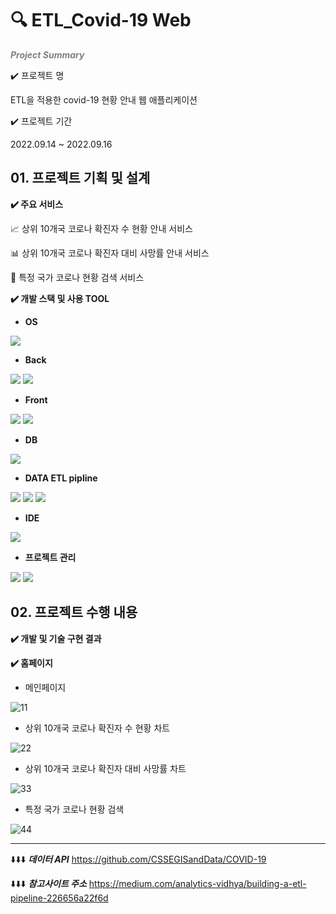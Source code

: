 # 🔍 ETL_Covid-19 Web

 <span style="color:gray">*__Project Summary__*</span>

✔️ 프로젝트 명

ETL을 적용한 covid-19 현황 안내 웹 애플리케이션

✔️ 프로젝트 기간

2022.09.14 ~ 2022.09.16


## 01. 프로젝트 기획 및 설계

**✔️ 주요 서비스**

  :chart_with_upwards_trend: 상위 10개국 코로나 확진자 수 현황 안내 서비스

  :bar_chart:  상위 10개국 코로나 확진자 대비 사망률 안내 서비스

  :mag_right:  특정 국가 코로나 현황 검색 서비스



**✔️ 개발 스택 및 사용 TOOL**

- **OS**

<img src="https://img.shields.io/badge/Windows-0078D6?style=flat&logo=Windows&logoColor=white">

- **Back**

<img src="https://img.shields.io/badge/Flask-000000?style=flat&logo=Flask&logoColor=white"> <img src="https://img.shields.io/badge/Python-3776AB?style=flat&logo=Python&logoColor=white">

- **Front**

<img src="https://img.shields.io/badge/JavaScript-F7DF1E?style=flat&logo=JavaScript&logoColor=white"> <img src="https://img.shields.io/badge/HTML-E34F26?style=flat&logo=HTML5&logoColor=white">

- **DB**

<img src="https://img.shields.io/badge/MySQL-4479A1?style=flat&logo=MySQL&logoColor=white"> 

- **DATA ETL pipline**

<img src="https://img.shields.io/badge/pandas-150458?style=flat&logo=pandas&logoColor=white"> <img src="https://img.shields.io/badge/PYMYSQL-4479A1?style=flat&logo=p&logoColor=white"> <img src="https://img.shields.io/badge/sqlalchemy-CC2927?style=flat&logo=p&logoColor=white">


- **IDE**

<img src="https://img.shields.io/badge/VSC-007ACC?style=flat&logo=VisualStudioCode&logoColor=white"> 


- **프로젝트 관리**

<img src="https://img.shields.io/badge/Notion-000000?style=flat&logo=Notion&logoColor=white"> <img src="https://img.shields.io/badge/Slack-4A154B?style=flat&logo=Slack&logoColor=white">


## 02. 프로젝트 수행 내용

**✔️ 개발 및 기술 구현 결과**



**✔️ 홈페이지**

- 메인페이지

![11](https://user-images.githubusercontent.com/66711073/218301040-a31649f9-3810-469e-95e3-70617d7dc7e8.png)

- 상위 10개국 코로나 확진자 수 현황 차트

![22](https://user-images.githubusercontent.com/66711073/218301041-61ff3a3c-3f20-4abd-ab54-b056ccd07611.png)

- 상위 10개국 코로나 확진자 대비 사망률 차트

![33](https://user-images.githubusercontent.com/66711073/218301043-8f3b88a0-597e-4762-a687-3cd9042621e8.png)

- 특정 국가 코로나 현황 검색

![44](https://user-images.githubusercontent.com/66711073/218301036-62b7e97a-9f0c-4b7d-85d1-a400c68028ce.png)


-----

⬇️⬇️⬇️ ***데이터 API***
https://github.com/CSSEGISandData/COVID-19

⬇️⬇️⬇️ ***참고사이트 주소***
https://medium.com/analytics-vidhya/building-a-etl-pipeline-226656a22f6d

